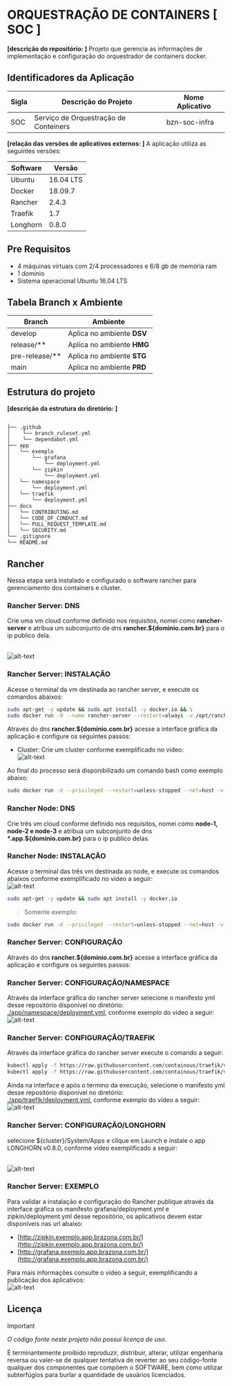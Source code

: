 # ORQUESTRAÇÃO DE CONTAINERS [ SOC ]

__[descrição do repositório: ]__ Projeto que gerencia as informações de implementação e configuração do orquestrador de containers docker.

## Identificadores da Aplicação

| Sigla | Descrição do Projeto | Nome Aplicativo |
| --- | --- | --- |
| SOC | Serviço de Orquestração de Conteiners | bzn-soc-infra |

__[relação das versões de aplicativos externos: ]__ A aplicação utiliza as seguintes versões:

| Software | Versão |
| --- | --- |
| Ubuntu | 16.04 LTS |
| Docker | 18.09.7 |
| Rancher | 2.4.3|
| Traefik | 1.7 |
| Longhorn | 0.8.0 |

## Pre Requisitos

- 4 máquinas virtuais com 2/4 processadores e 6/8 gb de memória ram
- 1 domínio
- Sistema operacional Ubuntu 16.04 LTS

## Tabela Branch x Ambiente

| Branch | Ambiente |
| --- | --- |
| develop | Aplica no ambiente __DSV__ |
| release/** | Aplica no ambiente __HMG__ |
| pre-release/** | Aplica no ambiente __STG__ |
| main | Aplica no ambiente __PRD__ |

## Estrutura do projeto

__[descrição da estrutura do diretório: ]__

``` text

├── .github
│    └── branch_ruleset.yml
│    └── dependabot.yml
├── app
│   └── exemplo
│       └── grafana
│           └── deployment.yml
│       └── zipkin
│           └── deployment.yml
│   └── namespace
│       └── deployment.yml
│   └── traefik
│       └── deployment.yml
├── docs
│   └── CONTRIBUTING.md
│   └── CODE_OF_CONDUCT.md
│   └── PULL_REQUEST_TEMPLATE.md
│   └── SECURITY.md
└── .gitignore
└── README.md
```

## Rancher

Nessa etapa será instalado e configurado o software rancher para gerenciamento dos containers e cluster.

### Rancher Server: DNS

Crie uma vm cloud conforme definido nos requisitos, nomei como __rancher-server__  e atribua um subconjunto de dns __rancher.${dominio.com.br}__ para o ip publico dela.

</br> ![alt-text](./app/assets/screen-capture-criar-vm.gif)

### Rancher Server: INSTALAÇÃO

Acesse o terminal da vm destinada ao rancher server, e execute os comandos abaixos:

```bash
sudo apt-get -y update && sudo apt install -y docker.io && \
sudo docker run -d --name rancher-server --restart=always -v /opt/rancher:/var/lib/rancher  -p 80:80 -p 443:443 --privileged rancher/rancher:v2.4.3
```

Através do dns __rancher.${dominio.com.br}__ acesse a interface gráfica da aplicação e configure os seguintes passos:

- Cluster: Crie um cluster conforme exemplificado no video: </br> ![alt-text](./app/assets/screen-capture-rancher-cluster.gif)

Ao final do processo será disponibilizado um comando bash como exemplo abaixo: 

```bash
sudo docker run -d --privileged --restart=unless-stopped --net=host -v /etc/kubernetes:/etc/kubernetes -v /var/run:/var/run rancher/rancher-agent:v2.4.3 --server https://rancher.${dominio.com.br}--token kmpngnhs78rcvspfb6qmtlsfzl2hpn2g2fjwftp7hzn4rwldx9hqtw --ca-checksum 60cbc91998948d56ff92b7dd999c759e8671597b1ee22541a152f12dda4de0a6 --node-name node-1 --etcd --controlplane --worker
```

### Rancher Node: DNS

Crie três vm cloud conforme definido nos requisitos, nomei como __node-1, node-2 e node-3__  e atribua um subconjunto de dns __*.app.${dominio.com.br}__ para o ip publico delas.

### Rancher Node: INSTALAÇÃO

Acesse o terminal das três vm destinada ao node, e execute os comandos abaixos conforme exemplificado no video a seguir: </br> ![alt-text](./app/assets/screen-capture-rancher-cluster.gif)

```bash
sudo apt-get -y update && sudo apt install -y docker.io
```

> Somente exemplo:

```bash
sudo docker run -d --privileged --restart=unless-stopped --net=host -v /etc/kubernetes:/etc/kubernetes -v /var/run:/var/run rancher/rancher-agent:v2.4.3 --server https://rancher.${dominio.com.br} --token kmpngnhs78rcvspfb6qmtlsfzl2hpn2g2fjwftp7hzn4rwldx9hqtw --ca-checksum 60cbc91998948d56ff92b7dd999c759e8671597b1ee22541a152f12dda4de0a6 --node-name node-1 --etcd --controlplane --worker
```

### Rancher Server: CONFIGURAÇÃO

Através do dns __rancher.${dominio.com.br}__ acesse a interface gráfica da aplicação e configure os seguintes passos:

### Rancher Server: CONFIGURAÇÃO/NAMESPACE

Através da interface gráfica do rancher server selecione o manifesto yml desse repositório disponível no diretório: </br> [./app/namespace/deployment.yml](./app/namespace/deployment.yml), conforme exemplo do video a seguir: </br> ![alt-text](./app/assets/screen-capture-rancher-cluster-namespace.gif)

### Rancher Server: CONFIGURAÇÃO/TRAEFIK

Através da interface gráfica do rancher server execute o comando a seguir:

```bash
kubectl apply -f https://raw.githubusercontent.com/containous/traefik/v1.7/examples/k8s/traefik-rbac.yaml && \
kubectl apply -f https://raw.githubusercontent.com/containous/traefik/v1.7/examples/k8s/traefik-ds.yaml
```

Ainda na interface e após o termino da execução, selecione o manifesto yml desse repositório disponível no diretório: </br> [./app/traefik/deployment.yml](./app/traefik/deployment.yml), conforme exemplo do video a seguir: </br> ![alt-text](./app/assets/screen-capture-rancher-cluster-traefik.gif)

### Rancher Server: CONFIGURAÇÃO/LONGHORN

selecione ${cluster}/System/Apps e clique em Launch e instale o app LONGHORN v0.8.0, conforme video exemplificado a seguir:

</br> ![alt-text](./app/assets/screen-capture-rancher-cluster-longhorn.gif)

### Rancher Server: EXEMPLO

Para validar a instalação e configuração do Rancher publique através da interface gráfica os manifesto grafana/deployment.yml e zipkin/deployment.yml desse repositório, os aplicativos devem estar disponíveis nas url abaixo:

- [http://zipkin.exemplo.app.brazona.com.br/](http://zipkin.exemplo.app.brazona.com.br/)
- [http://grafana.exemplo.app.brazona.com.br/](http://grafana.exemplo.app.brazona.com.br/)

Para mais informações consulte o video a seguir, exemplificando a publicação dos aplicativos: </br> ![alt-text](./app/assets/screen-capture-rancher-cluster-exemplo.gif)


## Licença

> [!IMPORTANT]
> *O código fonte neste projeto não possui licença de uso.*

É terminantemente proibido reproduzir, distribuir, alterar, utilizar engenharia reversa ou valer-se de qualquer tentativa de reverter ao seu código-fonte qualquer dos componentes que compõem o SOFTWARE, bem como utilizar subterfúgios para burlar a quantidade de usuários licenciados.

